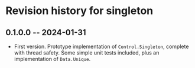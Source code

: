 # Revision history for singleton

## 0.1.0.0 -- 2024-01-31

* First version. Prototype implementation of `Control.Singleton`, complete
  with thread safety. Some simple unit tests included, plus an implementation
  of `Data.Unique`.
